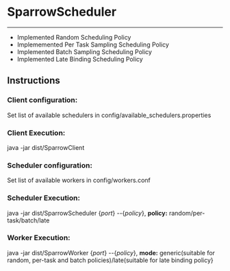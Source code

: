 <h1>SparrowScheduler</h1>
<hr>

<ul>
 <li>Implemented Random Scheduling Policy</li>
  <li>Implememented Per Task Sampling Scheduling Policy</li>
  <li>Implemented Batch Sampling Scheduling Policy</li>
  <li>Implemented Late Binding Scheduling Policy</li>
</ul>

<h2>Instructions</h2>
<h3>Client configuration:</h3>
Set list of available schedulers in config/available_schedulers.properties

<h3>Client Execution:</h3>
java -jar dist/SparrowClient

<h3>Scheduler configuration:</h3>
Set list of available workers in config/workers.conf

<h3>Scheduler Execution:</h3>
java -jar dist/SparrowScheduler {<i>port</i>} --{<i>policy</i>}, <b>policy:</b> random/per-task/batch/late

<h3>Worker Execution:</h3>
java -jar dist/SparrowWorker {<i>port</i>} --{<i>policy</i>}, <b>mode:</b> generic(suitable for random, per-task and batch policies)/late(suitable for late binding policy}





